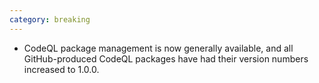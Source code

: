 ```yaml
---
category: breaking
---
```

* CodeQL package management is now generally available, and all GitHub-produced CodeQL packages have had their version numbers increased to 1.0.0.

